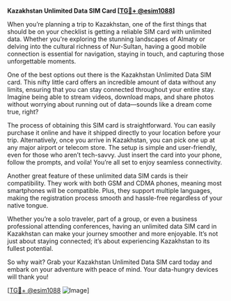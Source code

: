 **Kazakhstan Unlimited Data SIM Card [[TG💪+ @esim1088](https://t.me/s/esim1088)]**

When you’re planning a trip to Kazakhstan, one of the first things that should be on your checklist is getting a reliable SIM card with unlimited data. Whether you're exploring the stunning landscapes of Almaty or delving into the cultural richness of Nur-Sultan, having a good mobile connection is essential for navigation, staying in touch, and capturing those unforgettable moments.

One of the best options out there is the Kazakhstan Unlimited Data SIM card. This nifty little card offers an incredible amount of data without any limits, ensuring that you can stay connected throughout your entire stay. Imagine being able to stream videos, download maps, and share photos without worrying about running out of data—sounds like a dream come true, right?

The process of obtaining this SIM card is straightforward. You can easily purchase it online and have it shipped directly to your location before your trip. Alternatively, once you arrive in Kazakhstan, you can pick one up at any major airport or telecom store. The setup is simple and user-friendly, even for those who aren’t tech-savvy. Just insert the card into your phone, follow the prompts, and voila! You’re all set to enjoy seamless connectivity.

Another great feature of these unlimited data SIM cards is their compatibility. They work with both GSM and CDMA phones, meaning most smartphones will be compatible. Plus, they support multiple languages, making the registration process smooth and hassle-free regardless of your native tongue.

Whether you’re a solo traveler, part of a group, or even a business professional attending conferences, having an unlimited data SIM card in Kazakhstan can make your journey smoother and more enjoyable. It’s not just about staying connected; it’s about experiencing Kazakhstan to its fullest potential.

So why wait? Grab your Kazakhstan Unlimited Data SIM card today and embark on your adventure with peace of mind. Your data-hungry devices will thank you!

[[TG💪+ @esim1088](https://t.me/s/esim1088) ![Image](https://i.postimg.cc/Y0z9fWf4/image.png)]